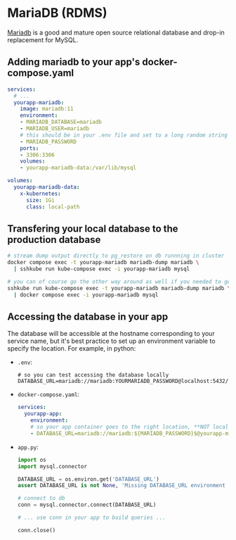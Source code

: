 # MariaDB (RDMS)

[Mariadb](https://mariadb.org/) is a good and mature open source relational database and drop-in replacement for MySQL.

## Adding mariadb to your app's docker-compose.yaml

```yaml
services:
  # ...
  yourapp-mariadb:
    image: mariadb:11
    environment:
    - MARIADB_DATABASE=mariadb
    - MARIADB_USER=mariadb
    # this should be in your .env file and set to a long random string
    - MARIADB_PASSWORD
    ports:
    - 3306:3306
    volumes:
    - yourapp-mariadb-data:/var/lib/mysql

volumes:
  yourapp-mariadb-data:
    x-kubernetes:
      size: 1Gi
      class: local-path
```

## Transfering your local database to the production database

```bash
# stream dump output directly to pg_restore on db runnning in cluster
docker compose exec -t yourapp-mariadb mariadb-dump mariadb \
  | sshkube run kube-compose exec -i yourapp-mariadb mysql

# you can of course go the other way around as well if you needed to get information from production
sshkube run kube-compose exec -t yourapp-mariadb mariadb-dump mariadb \
  | docker compose exec -i yourapp-mariadb mysql
```

## Accessing the database in your app

The database will be accessible at the hostname corresponding to your service name, but it's best practice to set up an environment variable to specify the location. For example, in python:

- `.env`:
  ```
  # so you can test accessing the database locally
  DATABASE_URL=mariadb://mariadb:YOURMARIADB_PASSWORD@localhost:5432/mariadb
  ```
- `docker-compose.yaml`:
  ```yaml
  services:
    yourapp-app:
      environment:
      # so your app container goes to the right location, **NOT localhost**
      - DATABASE_URL=mariadb://mariadb:${MARIADB_PASSWORD}$@yourapp-mariadb:5432/mariadb
  ```
- `app.py`:
  ```python
  import os
  import mysql.connector

  DATABASE_URL = os.environ.get('DATABASE_URL')
  assert DATABASE_URL is not None, 'Missing DATABASE_URL environment variable to connect to the database'

  # connect to db
  conn = mysql.connector.connect(DATABASE_URL)

  # ... use conn in your app to build queries ...

  conn.close()
  ```
